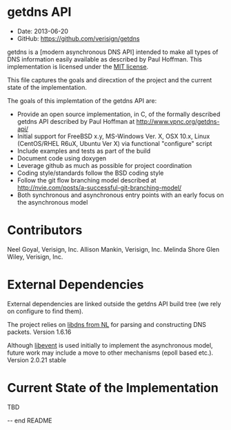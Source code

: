 getdns API
==========

* Date:    2013-06-20
* GitHub:  <https://github.com/verisign/getdns> 

getdns is a [modern asynchronous DNS API] intended to make all types of DNS information easily available as described by Paul Hoffman.  This implementation is licensed under the [MIT license](http://opensource.org/licenses/MIT).

This file captures the goals and direcxtion of the project and the current state of the implementation.

The goals of this implemtation of the getdns API are:

* Provide an open source implementation, in C, of the formally described getdns API described by Paul Hoffman at <http://www.vpnc.org/getdns-api/>
* Initial support for FreeBSD x.y, MS-Windows Ver. X, OSX 10.x, Linux (CentOS/RHEL R6uX, Ubuntu Ver X) via functional "configure" script
* Include examples and tests as part of the build
* Document code using doxygen
* Leverage github as much as possible for project coordination
* Coding style/standards follow the BSD coding style
* Follow the git flow branching model described at <http://nvie.com/posts/a-successful-git-branching-model/>
* Both synchronous and asynchronous entry points with an early focus on the asynchronous model
 
Contributors
============
Neel Goyal, Verisign, Inc.
Allison Mankin, Verisign, Inc.
Melinda Shore
Glen Wiley, Verisign, Inc.

External Dependencies
=====================
External dependencies are linked outside the getdns API build tree (we rely on configure to find them).

The project relies on [libdns from NL](https://www.nlnetlabs.nl/projects/ldns/) for parsing and constructing DNS packets.  Version 1.6.16

Although [libevent](http://libevent.org) is used initially to implement the asynchronous model, future work may include a move to other mechanisms (epoll based etc.).  Version 2.0.21 stable

Current State of the Implementation
===================================
TBD

--
end README
